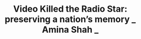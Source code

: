 ---
abstract: null
creators:
- Amina Shah
date: null
document_url: null
grand_parent: iPRES
institutions: []
keywords: []
landing_page_url: https://osf.io/7gbft/
language: eng
layout: publication
license: CC-BY 4.0 International
notes_url: https://osf.io/download/tn5fz/
parent: iPRES 2022
publication_type: keynote
size: null
slides_url: https://osf.io/download/bgker/
source_name: iPRES:osf:7gbft
stream_url: https://youtu.be/n0Oy0iMKFYc
title: 'Video Killed the Radio Star: preserving a nation’s memory _ Amina Shah _'
year: 2022
---